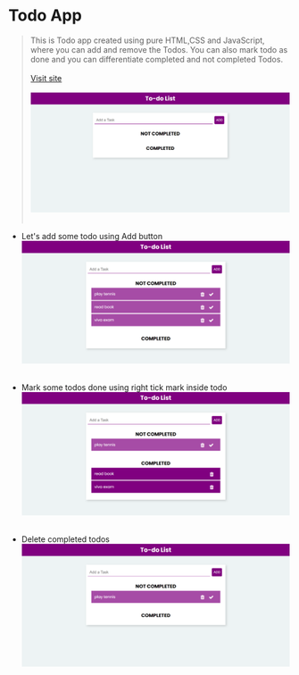 # Todo App

> This is Todo app created using pure HTML,CSS and JavaScript, where you can add and remove the Todos. You can also mark todo as done and you can differentiate completed and not completed Todos.
> <br><br>
> [Visit site](https://hiralvala.github.io/todo-list-using-javascript/> )<br><br>
> <img src="ss1.png" width="500px"><br><br>

- Let's add some todo using Add button
  <br>
  <img src="ss2.png" width="500px"><br><br>

- Mark some todos done using right tick mark inside todo
  <br>
  <img src="ss3.png" width="500px"><br><br>

- Delete completed todos
  <br>
  <img src="ss4.png" width="500px"><br><br>
